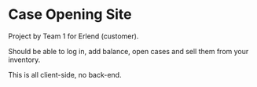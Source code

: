 # Case Opening Site

Project by Team 1 for Erlend (customer).

Should be able to log in, add balance, open cases and sell them from your inventory.

This is all client-side, no back-end.
